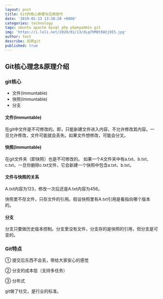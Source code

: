 ```yaml
---
layout: post
title: Git的核心原理与应用技巧
date: '2019-01-13 13:38:20 +0800'
categories: technology
tags: ubuntu apache mysql php phpmyadmin git
img: 'https://i.loli.net/2020/01/13/dLq7hMQtEW2jOIS.jpg'
author: test
describe: 玩转git
published: true
---
```


## Git核心理念&原理介绍

### git核心

+ 文件(Immuntable)
+ 快照(Immuntable)
+ 分支

#### 文件(Immuntable)

  在git中文件是不可修改的。即，只能新建文件进入内容，不允许修改其内容。一旦允许修改，文件可能就会丢失。如果文件想修改，可能会分叉。

#### 快照(Immuntable)

  在git文件夹（即快照）也是不可修改的。
  如果一个A文件夹中有a.txt、b.txt、c.txt，一旦你删除c.txt文件，它会新建一个快照中包含a.txt、b.txt。

#### 文件与快照的关系

A.txt内容为123，修改一次后还是A.txt内容为456。

快照里不存文件，只存文件的引用。假设快照里有A.txt引用是看指向哪个版本的。

#### 分支

分支只要做历史版本控制。分支里没有文件，分支存的是快照的引用，但分支是可变的。

### Git特点

① 提交后东西不会丢，带给大家安心的感觉

② 分支的成本低（支持多任务）

③ 分布式

git做了社交，是行业的标准。
